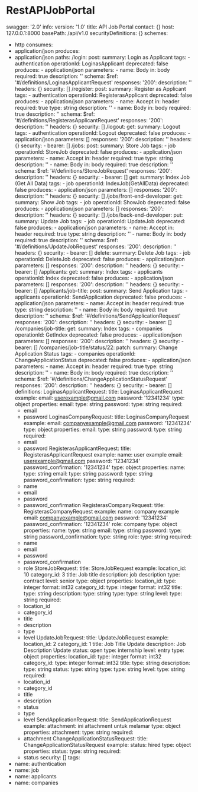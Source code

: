 # RestAPIJobPortal

swagger: '2.0'
info:
  version: '1.0'
  title: API Job Portal
  contact: {}
host: 127.0.0.1:8000
basePath: /api/v1.0
securityDefinitions: {}
schemes:
  - http
consumes:
  - application/json
produces:
  - application/json
paths:
  /login:
    post:
      summary: Login as Applicant
      tags:
        - authentication
      operationId: LoginasApplicant
      deprecated: false
      produces:
        - application/json
      parameters:
        - name: Body
          in: body
          required: true
          description: ''
          schema:
            $ref: '#/definitions/LoginasApplicantRequest'
      responses:
        '200':
          description: ''
          headers: {}
      security: []
  /register:
    post:
      summary: Register as Applicant
      tags:
        - authentication
      operationId: RegisterasApplicant
      deprecated: false
      produces:
        - application/json
      parameters:
        - name: Accept
          in: header
          required: true
          type: string
          description: ''
        - name: Body
          in: body
          required: true
          description: ''
          schema:
            $ref: '#/definitions/RegisterasApplicantRequest'
      responses:
        '200':
          description: ''
          headers: {}
      security: []
  /logout:
    get:
      summary: Logout
      tags:
        - authentication
      operationId: Logout
      deprecated: false
      produces:
        - application/json
      parameters: []
      responses:
        '200':
          description: ''
          headers: {}
      security:
        - bearer: []
  /jobs:
    post:
      summary: Store Job
      tags:
        - job
      operationId: StoreJob
      deprecated: false
      produces:
        - application/json
      parameters:
        - name: Accept
          in: header
          required: true
          type: string
          description: ''
        - name: Body
          in: body
          required: true
          description: ''
          schema:
            $ref: '#/definitions/StoreJobRequest'
      responses:
        '200':
          description: ''
          headers: {}
      security:
        - bearer: []
    get:
      summary: Index Job (Get All Data)
      tags:
        - job
      operationId: IndexJob(GetAllData)
      deprecated: false
      produces:
        - application/json
      parameters: []
      responses:
        '200':
          description: ''
          headers: {}
      security: []
  /jobs/front-end-developer:
    get:
      summary: Show Job
      tags:
        - job
      operationId: ShowJob
      deprecated: false
      produces:
        - application/json
      parameters: []
      responses:
        '200':
          description: ''
          headers: {}
      security: []
  /jobs/back-end-developer:
    put:
      summary: Update Job
      tags:
        - job
      operationId: UpdateJob
      deprecated: false
      produces:
        - application/json
      parameters:
        - name: Accept
          in: header
          required: true
          type: string
          description: ''
        - name: Body
          in: body
          required: true
          description: ''
          schema:
            $ref: '#/definitions/UpdateJobRequest'
      responses:
        '200':
          description: ''
          headers: {}
      security:
        - bearer: []
    delete:
      summary: Delete Job
      tags:
        - job
      operationId: DeleteJob
      deprecated: false
      produces:
        - application/json
      parameters: []
      responses:
        '200':
          description: ''
          headers: {}
      security:
        - bearer: []
  /applicants:
    get:
      summary: Index
      tags:
        - applicants
      operationId: Index
      deprecated: false
      produces:
        - application/json
      parameters: []
      responses:
        '200':
          description: ''
          headers: {}
      security:
        - bearer: []
  /applicants/job-title:
    post:
      summary: Send Application
      tags:
        - applicants
      operationId: SendApplication
      deprecated: false
      produces:
        - application/json
      parameters:
        - name: Accept
          in: header
          required: true
          type: string
          description: ''
        - name: Body
          in: body
          required: true
          description: ''
          schema:
            $ref: '#/definitions/SendApplicationRequest'
      responses:
        '200':
          description: ''
          headers: {}
      security:
        - bearer: []
  /companies/job-title:
    get:
      summary: Index
      tags:
        - companies
      operationId: GetIndex
      deprecated: false
      produces:
        - application/json
      parameters: []
      responses:
        '200':
          description: ''
          headers: {}
      security:
        - bearer: []
  /companies/job-title/status/22:
    patch:
      summary: Change Application Status
      tags:
        - companies
      operationId: ChangeApplicationStatus
      deprecated: false
      produces:
        - application/json
      parameters:
        - name: Accept
          in: header
          required: true
          type: string
          description: ''
        - name: Body
          in: body
          required: true
          description: ''
          schema:
            $ref: '#/definitions/ChangeApplicationStatusRequest'
      responses:
        '200':
          description: ''
          headers: {}
      security:
        - bearer: []
definitions:
  LoginasApplicantRequest:
    title: LoginasApplicantRequest
    example:
      email: userexample@gmail.com
      password: '12341234'
    type: object
    properties:
      email:
        type: string
      password:
        type: string
    required:
      - email
      - password
  LoginasCompanyRequest:
    title: LoginasCompanyRequest
    example:
      email: companyexample@gmail.com
      password: '12341234'
    type: object
    properties:
      email:
        type: string
      password:
        type: string
    required:
      - email
      - password
  RegisterasApplicantRequest:
    title: RegisterasApplicantRequest
    example:
      name: user example
      email: userexample@gmail.com
      password: '12341234'
      password_confirmation: '12341234'
    type: object
    properties:
      name:
        type: string
      email:
        type: string
      password:
        type: string
      password_confirmation:
        type: string
    required:
      - name
      - email
      - password
      - password_confirmation
  RegisterasCompanyRequest:
    title: RegisterasCompanyRequest
    example:
      name: company example
      email: companyexample@gmail.com
      password: '12341234'
      password_confirmation: '12341234'
      role: company
    type: object
    properties:
      name:
        type: string
      email:
        type: string
      password:
        type: string
      password_confirmation:
        type: string
      role:
        type: string
    required:
      - name
      - email
      - password
      - password_confirmation
      - role
  StoreJobRequest:
    title: StoreJobRequest
    example:
      location_id: 10
      category_id: 3
      title: Job title
      description: job description
      type: contract
      level: senior
    type: object
    properties:
      location_id:
        type: integer
        format: int32
      category_id:
        type: integer
        format: int32
      title:
        type: string
      description:
        type: string
      type:
        type: string
      level:
        type: string
    required:
      - location_id
      - category_id
      - title
      - description
      - type
      - level
  UpdateJobRequest:
    title: UpdateJobRequest
    example:
      location_id: 2
      category_id: 1
      title: Job Title Update
      description: Job Description Update
      status: open
      type: internship
      level: entry
    type: object
    properties:
      location_id:
        type: integer
        format: int32
      category_id:
        type: integer
        format: int32
      title:
        type: string
      description:
        type: string
      status:
        type: string
      type:
        type: string
      level:
        type: string
    required:
      - location_id
      - category_id
      - title
      - description
      - status
      - type
      - level
  SendApplicationRequest:
    title: SendApplicationRequest
    example:
      attachment: ini attachment untuk melamar
    type: object
    properties:
      attachment:
        type: string
    required:
      - attachment
  ChangeApplicationStatusRequest:
    title: ChangeApplicationStatusRequest
    example:
      status: hired
    type: object
    properties:
      status:
        type: string
    required:
      - status
security: []
tags:
  - name: authentication
  - name: job
  - name: applicants
  - name: companies

